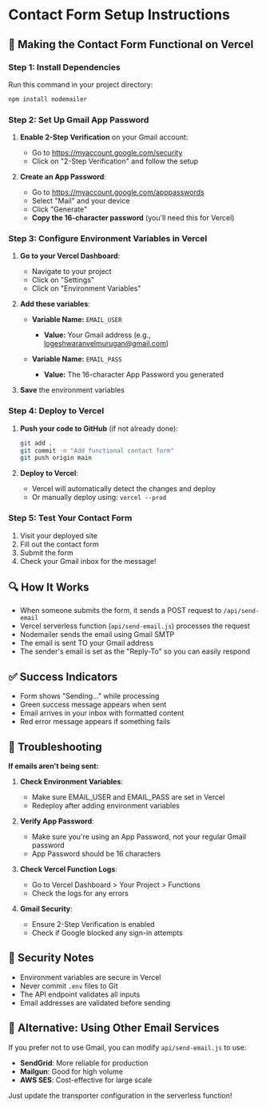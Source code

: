 # Contact Form Setup Instructions

## 📧 Making the Contact Form Functional on Vercel

### Step 1: Install Dependencies
Run this command in your project directory:
```bash
npm install nodemailer
```

### Step 2: Set Up Gmail App Password

1. **Enable 2-Step Verification** on your Gmail account:
   - Go to https://myaccount.google.com/security
   - Click on "2-Step Verification" and follow the setup

2. **Create an App Password**:
   - Go to https://myaccount.google.com/apppasswords
   - Select "Mail" and your device
   - Click "Generate"
   - **Copy the 16-character password** (you'll need this for Vercel)

### Step 3: Configure Environment Variables in Vercel

1. **Go to your Vercel Dashboard**:
   - Navigate to your project
   - Click on "Settings"
   - Click on "Environment Variables"

2. **Add these variables**:
   - **Variable Name:** `EMAIL_USER`
     - **Value:** Your Gmail address (e.g., logeshwaranvelmurugan@gmail.com)
   
   - **Variable Name:** `EMAIL_PASS`
     - **Value:** The 16-character App Password you generated

3. **Save** the environment variables

### Step 4: Deploy to Vercel

1. **Push your code to GitHub** (if not already done):
   ```bash
   git add .
   git commit -m "Add functional contact form"
   git push origin main
   ```

2. **Deploy to Vercel**:
   - Vercel will automatically detect the changes and deploy
   - Or manually deploy using: `vercel --prod`

### Step 5: Test Your Contact Form

1. Visit your deployed site
2. Fill out the contact form
3. Submit the form
4. Check your Gmail inbox for the message!

## 🔍 How It Works

- When someone submits the form, it sends a POST request to `/api/send-email`
- Vercel serverless function (`api/send-email.js`) processes the request
- Nodemailer sends the email using Gmail SMTP
- The email is sent TO your Gmail address
- The sender's email is set as the "Reply-To" so you can easily respond

## ✅ Success Indicators

- Form shows "Sending..." while processing
- Green success message appears when sent
- Email arrives in your inbox with formatted content
- Red error message appears if something fails

## 🐛 Troubleshooting

**If emails aren't being sent:**

1. **Check Environment Variables**:
   - Make sure EMAIL_USER and EMAIL_PASS are set in Vercel
   - Redeploy after adding environment variables

2. **Verify App Password**:
   - Make sure you're using an App Password, not your regular Gmail password
   - App Password should be 16 characters

3. **Check Vercel Function Logs**:
   - Go to Vercel Dashboard > Your Project > Functions
   - Check the logs for any errors

4. **Gmail Security**:
   - Ensure 2-Step Verification is enabled
   - Check if Google blocked any sign-in attempts

## 🔐 Security Notes

- Environment variables are secure in Vercel
- Never commit `.env` files to Git
- The API endpoint validates all inputs
- Email addresses are validated before sending

## 📝 Alternative: Using Other Email Services

If you prefer not to use Gmail, you can modify `api/send-email.js` to use:
- **SendGrid**: More reliable for production
- **Mailgun**: Good for high volume
- **AWS SES**: Cost-effective for large scale

Just update the transporter configuration in the serverless function!
